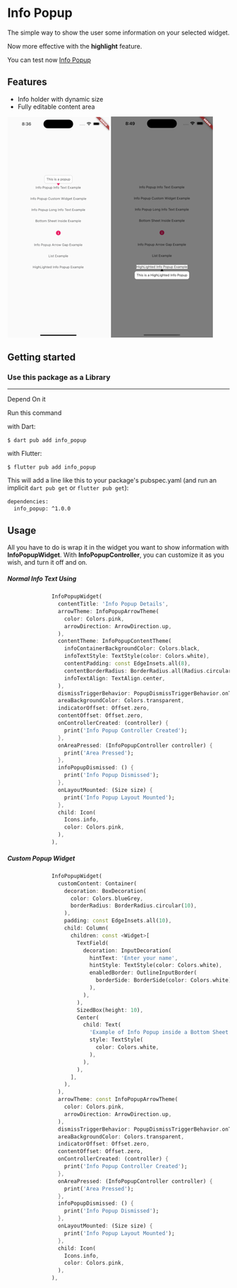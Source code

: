 # Info Popup

The simple way to show the user some information on your selected widget. 

Now more effective with the **highlight** feature.

You can test now [Info Popup](https://info-popup.web.app/#/ "Info Popup")

## Features

- Info holder with dynamic size
- Fully editable content area

![MainPresentation](assets/readme/example_presentation.gif)
![HighlightExample](assets/readme/highlight_example.png)


## Getting started

### Use this package as a Library
---
Depend On it

Run this command

with Dart:

```
$ dart pub add info_popup
```

with Flutter:

```
$ flutter pub add info_popup
```

This will add a line like this to your package's pubspec.yaml (and run an implicit `dart pub get` or `flutter pub get`):

```
dependencies:
  info_popup: ^1.0.0
```

## Usage

All you have to do is wrap it in the widget you want to show information with **InfoPopupWidget**. With **InfoPopupController**, you can customize it as you wish, and turn it off and on.

##### Normal Info Text Using
```dart
              InfoPopupWidget(
                contentTitle: 'Info Popup Details',
                arrowTheme: InfoPopupArrowTheme(
                  color: Colors.pink,
                  arrowDirection: ArrowDirection.up,
                ),
                contentTheme: InfoPopupContentTheme(
                  infoContainerBackgroundColor: Colors.black,
                  infoTextStyle: TextStyle(color: Colors.white),
                  contentPadding: const EdgeInsets.all(8),
                  contentBorderRadius: BorderRadius.all(Radius.circular(10)),
                  infoTextAlign: TextAlign.center,
                ),
                dismissTriggerBehavior: PopupDismissTriggerBehavior.onTapArea,
                areaBackgroundColor: Colors.transparent,
                indicatorOffset: Offset.zero,
                contentOffset: Offset.zero,
                onControllerCreated: (controller) {
                  print('Info Popup Controller Created');
                },
                onAreaPressed: (InfoPopupController controller) {
                  print('Area Pressed');
                },
                infoPopupDismissed: () {
                  print('Info Popup Dismissed');
                },
                onLayoutMounted: (Size size) {
                  print('Info Popup Layout Mounted');
                },
                child: Icon(
                  Icons.info,
                  color: Colors.pink,
                ),
              ),
```

##### Custom Popup Widget
```dart
              InfoPopupWidget(
                customContent: Container(
                  decoration: BoxDecoration(
                    color: Colors.blueGrey,
                    borderRadius: BorderRadius.circular(10),
                  ),
                  padding: const EdgeInsets.all(10),
                  child: Column(
                    children: const <Widget>[
                      TextField(
                        decoration: InputDecoration(
                          hintText: 'Enter your name',
                          hintStyle: TextStyle(color: Colors.white),
                          enabledBorder: OutlineInputBorder(
                            borderSide: BorderSide(color: Colors.white),
                          ),
                        ),
                      ),
                      SizedBox(height: 10),
                      Center(
                        child: Text(
                          'Example of Info Popup inside a Bottom Sheet',
                          style: TextStyle(
                            color: Colors.white,
                          ),
                        ),
                      ),
                    ],
                  ),
                ),
                arrowTheme: const InfoPopupArrowTheme(
                  color: Colors.pink,
                  arrowDirection: ArrowDirection.up,
                ),
                dismissTriggerBehavior: PopupDismissTriggerBehavior.onTapArea,
                areaBackgroundColor: Colors.transparent,
                indicatorOffset: Offset.zero,
                contentOffset: Offset.zero,
                onControllerCreated: (controller) {
                  print('Info Popup Controller Created');
                },
                onAreaPressed: (InfoPopupController controller) {
                  print('Area Pressed');
                },
                infoPopupDismissed: () {
                  print('Info Popup Dismissed');
                },
                onLayoutMounted: (Size size) {
                  print('Info Popup Layout Mounted');
                },
                child: Icon(
                  Icons.info,
                  color: Colors.pink,
                ),
              ),
```